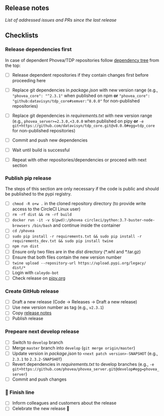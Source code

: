 ## Release notes

*List of addressed issues and PRs since the last release*


## Checklists


### Release dependencies first

In case of dependent Phovea/TDP repositories follow [dependency tree](https://wiki.datavisyn.io/phovea/fundamentals/development-process#dependency-hierarchy) from the top:

* [ ] Release dependent repositories if they contain changes first before proceeding here
* [ ] Replace git dependencies in *package.json* with new version range (e.g., `"phovea_core": "^2.3.1"` when published on npm **or** `"phovea_core": "github:datavisyn/tdp_core#semver:^8.0.0"` for non-published repositories)
* [ ] Replace git dependencies in *requirements.txt* with new version range (e.g., `phovea_server>=2.3.0,<3.0.0` when published on pipy **or** `-e git+https://github.com/datavisyn/tdp_core.git@v8.0.0#egg=tdp_core` for non-published repositories)
* [ ] Commit and push new dependencies
* [ ] Wait until build is successful
* [ ] Repeat with other repositories/dependencies or proceed with next section


### Publish pip release

The steps of this section are only necessary if the code is public and should be published to the pypi registry.

* [ ] `chmod -R o+w .` in the cloned repository directory (to provide write access to the CircleCI Linux user)
* [ ] `rm -rf dist && rm -rf build`
* [ ] `docker run -it -v $(pwd):/phovea circleci/python:3.7-buster-node-browsers /bin/bash` and continue inside the container
* [ ] `cd /phovea`
* [ ] `sudo pip install -r requirements.txt && sudo pip install -r requirements_dev.txt && sudo pip install twine`
* [ ] `npm run dist`
* [ ] Ensure only two files are in the *dist* directory (*.whl and *.tar.gz)
* [ ] Ensure that both files contain the new version number
* [ ] `twine upload --repository-url https://upload.pypi.org/legacy/ dist/*`
* [ ] Login with `caleydo-bot`
* [ ] Check release on [pipy.org](https://pypi.org/)

### Create GitHub release

* [ ] Draft a new release (Code -> Releases -> Draft a new release)
* [ ] Use new version number as tag (e.g., `v2.3.1`)
* [ ] Copy [release notes](#release-notes)
* [ ] Publish release

### Prepeare next develop release

* [ ] Switch to `develop` branch
* [ ] Merge `master` branch into `develop` (`git merge origin/master`)
* [ ] Update version in *package.json* to `<next patch version>-SNAPSHOT` (e.g., `2.3.1` to `2.3.2-SNAPSHOT`)
* [ ] Revert dependencies in *requirements.txt* to develop branches (e.g., `-e git+https://github.com/phovea/phovea_server.git@develop#egg=phovea_server`)
* [ ] Commit and push changes
 
### 🏁 Finish line

* [ ] Inform colleagues and customers about the release
* [ ] Celebrate the new release 🥳
